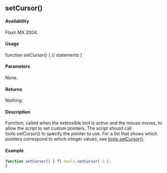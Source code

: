 ## setCursor()

#### Availability

Flash MX 2004.

#### Usage

function setCursor() {
// statements
}

#### Parameters

None.

#### Returns

Nothing.

#### Description

Function; called when the extensible tool is active and the mouse moves, to allow the script to set custom pointers. The script should call tools.setCursor() to specify the pointer to use. For a list that shows which pointers correspond to which integer values, see [tools.setCursor()](#_bookmark1117).

#### Example

```javascript
function setCursor() { fl.tools.setCursor( 1 );
}

```